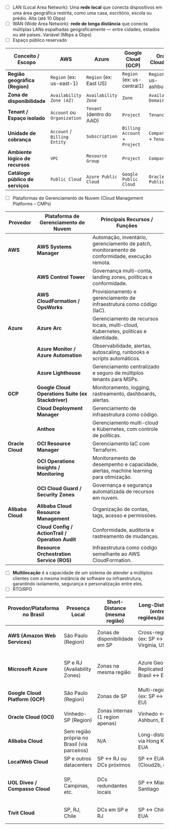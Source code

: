 - [ ] LAN (Local Area Network): Uma **rede local** que conecta dispositivos em uma área geográfica restrita, como uma casa, escritório, escola ou prédio. Alta (até 10 Gbps)
- [ ] WAN (Wide Area Network): **rede de longa distância** que conecta múltiplas LANs espalhadas geograficamente — entre cidades, estados ou até países. Variável (Mbps a Gbps)
- [ ] Espaço público reservado

|Conceito / Escopo|**AWS**|**Azure**|**Google Cloud (GCP)**|**Oracle Cloud (OCI)**|**Alibaba Cloud**|
|---|---|---|---|---|---|
|**Região geográfica (Region)**|`Region` (ex: us-east-1)|`Region` (ex: East US)|`Region` (ex: us-central1)|`Region` (ex: us-ashburn-1)|`Region` (ex: cn-hangzhou)|
|**Zona de disponibilidade**|`Availability Zone (AZ)`|`Availability Zone`|`Zone`|`Availability Domain`|`Zone`|
|**Tenant / Espaço isolado**|`Account` ou `Organization`|`Tenant` (dentro do AAD)|`Project`|`Tenancy`|`Account`|
|**Unidade de cobrança**|`Account` / `Billing Entity`|`Subscription`|`Billing Account` + `Project`|`Compartment` + `Tenancy`|`Resource Group` / `Account`|
|**Ambiente lógico de recursos**|`VPC`|`Resource Group`|`Project`|`Compartment`|`Resource Group`|
|**Catálogo público de serviços**|`Public Cloud`|`Azure Public Cloud`|`Google Public Cloud`|`Oracle Public Cloud`|`Alibaba Public Cloud`|
- [ ] Plataformas de Gerenciamento de Nuvem (Cloud Management Platforms – CMPs)

| **Provedor**      | **Plataforma de Gerenciamento de Nuvem**           | **Principais Recursos / Funções**                                                              |
| ----------------- | -------------------------------------------------- | ---------------------------------------------------------------------------------------------- |
| **AWS**           | **AWS Systems Manager**                            | Automação, inventário, gerenciamento de patch, monitoramento de conformidade, execução remota. |
|                   | **AWS Control Tower**                              | Governança multi-conta, landing zones, políticas e conformidade.                               |
|                   | **AWS CloudFormation / OpsWorks**                  | Provisionamento e gerenciamento de infraestrutura como código (IaC).                           |
| **Azure**         | **Azure Arc**                                      | Gerenciamento de recursos locais, multi-cloud, Kubernetes, políticas e identidade.             |
|                   | **Azure Monitor / Azure Automation**               | Observabilidade, alertas, autoscaling, runbooks e scripts automáticos.                         |
|                   | **Azure Lighthouse**                               | Gerenciamento centralizado e seguro de múltiplos tenants para MSPs.                            |
| **GCP**           | **Google Cloud Operations Suite (ex Stackdriver)** | Monitoramento, logging, rastreamento, dashboards, alertas.                                     |
|                   | **Cloud Deployment Manager**                       | Gerenciamento de infraestrutura como código.                                                   |
|                   | **Anthos**                                         | Gerenciamento multi-cloud e Kubernetes, com controle de políticas.                             |
| **Oracle Cloud**  | **OCI Resource Manager**                           | Gerenciamento IaC com Terraform.                                                               |
|                   | **OCI Operations Insights / Monitoring**           | Monitoramento de desempenho e capacidade, alertas, machine learning para otimização.           |
|                   | **OCI Cloud Guard / Security Zones**               | Governança e segurança automatizada de recursos em nuvem.                                      |
| **Alibaba Cloud** | **Alibaba Cloud Resource Management**              | Organização de contas, tags, acesso e permissões.                                              |
|                   | **Cloud Config / ActionTrail / Operation Audit**   | Conformidade, auditoria e rastreamento de mudanças.                                            |
|                   | **Resource Orchestration Service (ROS)**           | Infraestrutura como código semelhante ao AWS CloudFormation.                                   |
- [ ] **Multilocação** é a capacidade de um sistema de atender a múltiplos clientes com a mesma instância de software ou infraestrutura, garantindo isolamento, segurança e personalização entre eles.
- [ ] RTO/RPO

| **Provedor/Plataforma no Brasil** | **Presença Local**                           | **Short-Distance (mesma região)** | **Long-Distance (entre regiões/países)** | **RPO (estimado)**                    | **RTO (estimado)**                         |
| --------------------------------- | -------------------------------------------- | --------------------------------- | ---------------------------------------- | ------------------------------------- | ------------------------------------------ |
| **AWS (Amazon Web Services)**     | São Paulo (Region)                           | Zonas de disponibilidade em SP    | Cross-region (ex: SP ↔ Virgínia, USA)    | RPO: ~0-15 min (multi-AZ)             | RTO: ~<1 hora (short), até horas (long)    |
| **Microsoft Azure**               | SP e RJ (Availability Zones)                 | Zonas na mesma região             | Azure Geo-Replicated (ex: Brasil ↔ EUA)  | RPO: ~15 min (Geo-Red.)               | RTO: 1h+ (manual), <15 min (com automação) |
| **Google Cloud Platform (GCP)**   | São Paulo (Region)                           | Zonas de SP                       | Multi-region (ex: SP ↔ EUA, EU)          | RPO: ~<1 min (Cloud SQL HA)           | RTO: ~1h (com scripts)                     |
| **Oracle Cloud (OCI)**            | Vinhedo-SP (Region)                          | Zonas internas (1 region apenas)  | Vinhedo ↔ Ashburn, EUA                   | RPO: 0 (Data Guard)                   | RTO: ~<1h (manual switchover)              |
| **Alibaba Cloud**                 | Sem região própria no Brasil (via parceiros) | N/A                               | Long-distance via Hong Kong / EUA        | RPO: >15 min (dependendo do parceiro) | RTO: 2h+                                   |
| **LocalWeb Cloud**                | SP e outros datacenters                      | SP ↔ RJ ou DCs próximos           | SP ↔ EUA (Cloud2b, etc.)                 | RPO: ~15–60 min                       | RTO: 1–2 horas                             |
| **UOL Diveo / Compasso Cloud**    | SP, Campinas, etc.                           | DCs redundantes locais            | SP ↔ Miami / Santiago                    | RPO: ~30 min                          | RTO: 2–4 horas (dependendo da arquitetura) |
| **Tivit Cloud**                   | SP, RJ, Chile                                | DCs em SP e RJ                    | SP ↔ Chile / EUA                         | RPO: 0–30 min (com replicação)        | RTO: ~1–2h (varia por serviço)             |
